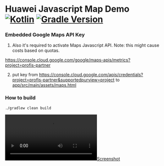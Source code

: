 # Huawei Javascript Map Demo  [![Kotlin](https://img.shields.io/badge/kotlin-1.4.21-green.svg)](https://kotlinlang.org/) [![Gradle Version](https://img.shields.io/badge/gradle-6.8.1-green.svg)](https://docs.gradle.org/current/release-notes)

### Embedded Google Maps API Key

1) Also it's required to activate Maps Javascript API. Note: this might cause costs based on quotas.

https://console.cloud.google.com/google/maps-apis/metrics?project=profis-partner

2) put key from https://console.cloud.google.com/apis/credentials?project=profis-partner&supportedpurview=project
to [app/src/main/assets/maps.html](app/src/main/assets/maps.html#6)

### How to build

    ./gradlew clean build

[![Screenshot](device-2021-01-29-123301.webm)](device-2021-01-29-123301.webm)